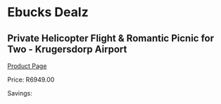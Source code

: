 
# Ebucks Dealz
## Private Helicopter Flight & Romantic Picnic for Two - Krugersdorp Airport
[Product Page](https://www.ebucks.com/web/shop/productSelected.do?prodId=239434462&catId=322194367)

Price: R6949.00

Savings: 


	
